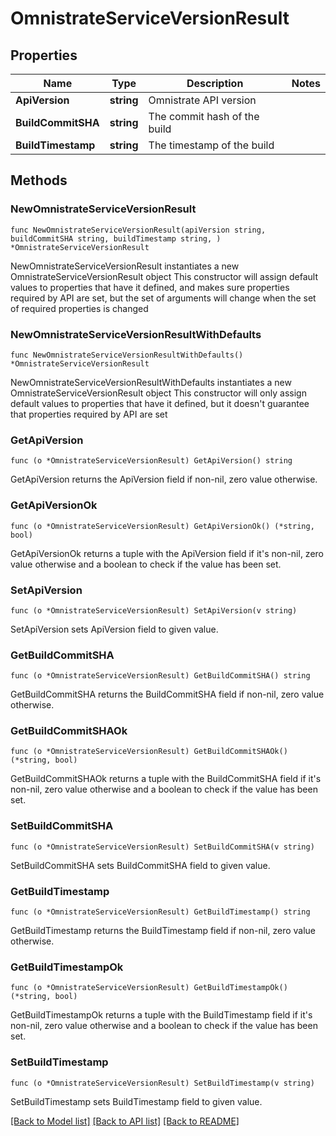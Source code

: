 # OmnistrateServiceVersionResult

## Properties

Name | Type | Description | Notes
------------ | ------------- | ------------- | -------------
**ApiVersion** | **string** | Omnistrate API version | 
**BuildCommitSHA** | **string** | The commit hash of the build | 
**BuildTimestamp** | **string** | The timestamp of the build | 

## Methods

### NewOmnistrateServiceVersionResult

`func NewOmnistrateServiceVersionResult(apiVersion string, buildCommitSHA string, buildTimestamp string, ) *OmnistrateServiceVersionResult`

NewOmnistrateServiceVersionResult instantiates a new OmnistrateServiceVersionResult object
This constructor will assign default values to properties that have it defined,
and makes sure properties required by API are set, but the set of arguments
will change when the set of required properties is changed

### NewOmnistrateServiceVersionResultWithDefaults

`func NewOmnistrateServiceVersionResultWithDefaults() *OmnistrateServiceVersionResult`

NewOmnistrateServiceVersionResultWithDefaults instantiates a new OmnistrateServiceVersionResult object
This constructor will only assign default values to properties that have it defined,
but it doesn't guarantee that properties required by API are set

### GetApiVersion

`func (o *OmnistrateServiceVersionResult) GetApiVersion() string`

GetApiVersion returns the ApiVersion field if non-nil, zero value otherwise.

### GetApiVersionOk

`func (o *OmnistrateServiceVersionResult) GetApiVersionOk() (*string, bool)`

GetApiVersionOk returns a tuple with the ApiVersion field if it's non-nil, zero value otherwise
and a boolean to check if the value has been set.

### SetApiVersion

`func (o *OmnistrateServiceVersionResult) SetApiVersion(v string)`

SetApiVersion sets ApiVersion field to given value.


### GetBuildCommitSHA

`func (o *OmnistrateServiceVersionResult) GetBuildCommitSHA() string`

GetBuildCommitSHA returns the BuildCommitSHA field if non-nil, zero value otherwise.

### GetBuildCommitSHAOk

`func (o *OmnistrateServiceVersionResult) GetBuildCommitSHAOk() (*string, bool)`

GetBuildCommitSHAOk returns a tuple with the BuildCommitSHA field if it's non-nil, zero value otherwise
and a boolean to check if the value has been set.

### SetBuildCommitSHA

`func (o *OmnistrateServiceVersionResult) SetBuildCommitSHA(v string)`

SetBuildCommitSHA sets BuildCommitSHA field to given value.


### GetBuildTimestamp

`func (o *OmnistrateServiceVersionResult) GetBuildTimestamp() string`

GetBuildTimestamp returns the BuildTimestamp field if non-nil, zero value otherwise.

### GetBuildTimestampOk

`func (o *OmnistrateServiceVersionResult) GetBuildTimestampOk() (*string, bool)`

GetBuildTimestampOk returns a tuple with the BuildTimestamp field if it's non-nil, zero value otherwise
and a boolean to check if the value has been set.

### SetBuildTimestamp

`func (o *OmnistrateServiceVersionResult) SetBuildTimestamp(v string)`

SetBuildTimestamp sets BuildTimestamp field to given value.



[[Back to Model list]](../README.md#documentation-for-models) [[Back to API list]](../README.md#documentation-for-api-endpoints) [[Back to README]](../README.md)


